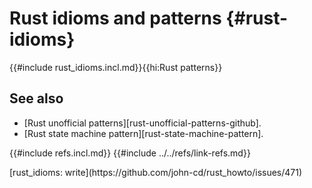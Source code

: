 # Rust idioms and patterns {#rust-idioms}

{{#include rust_idioms.incl.md}}{{hi:Rust patterns}}

## See also

- [Rust unofficial patterns][rust-unofficial-patterns-github].
- [Rust state machine pattern][rust-state-machine-pattern].

{{#include refs.incl.md}}
{{#include ../../refs/link-refs.md}}

<div class="hidden">
[rust_idioms: write](https://github.com/john-cd/rust_howto/issues/471)
</div>
